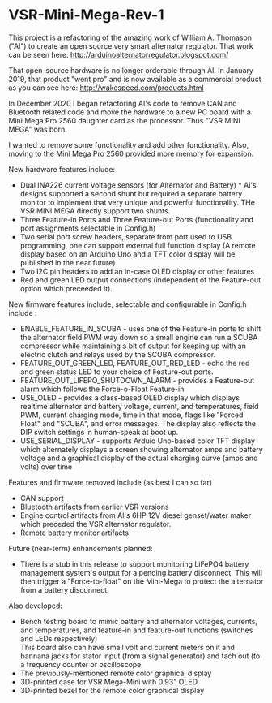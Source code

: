 # VSR-Mini-Mega-Rev-1

This project is a refactoring of the amazing work of William A. Thomason ("Al") to create an open source very smart alternator regulator.  That work can be seen here:
http://arduinoalternatorregulator.blogspot.com/

That open-source hardware is no longer orderable through Al.  In January 2019, that product "went pro" and is now available as a commercial product as you can see here:
http://wakespeed.com/products.html

In December 2020 I began refactoring Al's code to remove CAN and Bluetooth related code and move the hardware to a new PC board with a Mini Mega Pro 2560 daughter card
as the processor. Thus "VSR MINI MEGA" was born.

I wanted to remove some functionality and add other functionality.  Also, moving to the Mini Mega Pro 2560 provided more memory for expansion.

New hardware features include:
  - Dual INA226 current voltage sensors (for Alternator and Battery)    * Al's designs supported a second shunt but required a separate battery monitor to implement 
      that very unique and powerful functionality.  THe VSR MINI MEGA directly support two shunts.
  - Three Feature-in Ports and Three Feature-out Ports (functionality and port assignments selectable in Config.h)  
  - Two serial port screw headers, separate from port used to USB programming, one can support external full function display 
       (A remote display based on an Arduino Uno and a TFT color display will be published in the near future)
  - Two I2C pin headers to add an in-case OLED display or other features
  - Red and green LED output connections (independent of the Feature-out option which preceeded it).  
 
New firmware features include, selectable and configurable in Config.h include  :  
  - ENABLE_FEATURE_IN_SCUBA  - uses one of the Feature-in ports to shift the alternator field PWM way down so a small engine can run a SCUBA compressor while maintaining a 
      bit of output for keeping up with an electric clutch and relays used by the SCUBA compressor.
 -  FEATURE_OUT_GREEN_LED, FEATURE_OUT_RED_LED - echo the red and green status LED to your choice of Feature-out ports.
 -  FEATURE_OUT_LIFEPO_SHUTDOWN_ALARM - provides a Feature-out alarm which follows the Force-o-Float Feature-in
 -  USE_OLED - provides a class-based OLED display which displays realtime alternator and battery voltage, current, and temperatures, field PWM, current charging mode, 
      time in that mode, flags like "Forced Float" and "SCUBA", and error messages.  The display also reflects the DIP switch settings in human-speak at boot up.
 -  USE_SERIAL_DISPLAY - supports Arduio Uno-based color TFT display which alternately displays a screen showing alternator amps and battery voltage and a graphical display
      of the actual charging curve (amps and volts) over time
      
Features and firmware removed include (as best I can so far)
 -  CAN support
 -  Bluetooth artifacts from earlier VSR versions
 -  Engine control artifacts from Al's 6HP 12V diesel genset/water maker which preceded the VSR alternator regulator.
 -  Remote battery monitor artifacts
 
Future (near-term) enhancements planned:
 -  There is a stub in this release to support monitoring LiFePO4 battery management system's output for a pending battery disconnect.  This will then trigger a "Force-to-float"
      on the Mini-Mega to protect the alternator from a battery disconnect.
      
Also developed:
 -  Bench testing board to mimic battery and alternator voltages, currents, and temperatures, and feature-in and feature-out functions (switches and LEDs respectively)  
      This board also can have small volt and current meters on it and bannana jacks for stator input (from a signal generator) and tach out (to a frequency counter or 
      oscilloscope.
 -  The previously-mentioned remote color graphical display
 -  3D-printed case for VSR Mega-Mini with 0.93" OLED
 -  3D-printed bezel for the remote color graphical display
 
 ###
 
